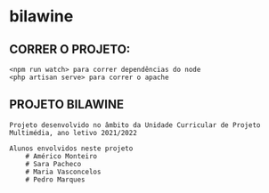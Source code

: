 # bilawine

## CORRER O PROJETO:
    <npm run watch> para correr dependências do node
    <php artisan serve> para correr o apache

## PROJETO BILAWINE
    Projeto desenvolvido no âmbito da Unidade Curricular de Projeto Multimédia, ano letivo 2021/2022

    Alunos envolvidos neste projeto
        # Américo Monteiro
        # Sara Pacheco
        # Maria Vasconcelos
        # Pedro Marques